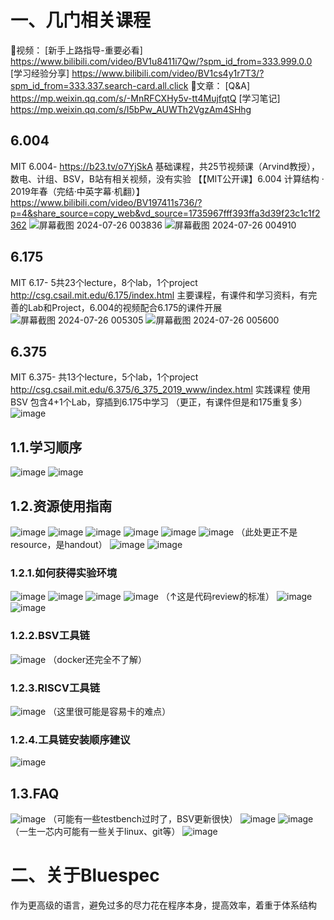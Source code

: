 # 一、几门相关课程

🔔视频：
[新手上路指导-重要必看] https://www.bilibili.com/video/BV1u8411i7Qw/?spm_id_from=333.999.0.0
[学习经验分享] https://www.bilibili.com/video/BV1cs4y1r7T3/?spm_id_from=333.337.search-card.all.click
🔔文章：
[Q&A] https://mp.weixin.qq.com/s/-MnRFCXHy5v-tt4MujfqtQ
[学习笔记] https://mp.weixin.qq.com/s/I5bPw_AUWTh2VgzAm4SHhg


## 6.004 

MIT 6.004- https://b23.tv/o7YjSkA
基础课程，共25节视频课（Arvind教授），数电、计组、BSV，B站有相关视频，没有实验
【【MIT公开课】6.004 计算结构 · 2019年春（完结·中英字幕·机翻）】 https://www.bilibili.com/video/BV197411s736/?p=4&share_source=copy_web&vd_source=1735967fff393ffa3d39f23c1c1f2362
![屏幕截图 2024-07-26 003836](https://github.com/user-attachments/assets/76f03ad7-6f70-4dec-bd70-2b76b9e445a0)
![屏幕截图 2024-07-26 004910](https://github.com/user-attachments/assets/97f444b9-8c86-4a16-bdc5-39dc79f646e6)

## 6.175 

MIT 6.17- 5共23个lecture，8个lab，1个project
http://csg.csail.mit.edu/6.175/index.html
主要课程，有课件和学习资料，有完善的Lab和Project，6.004的视频配合6.175的课件开展
![屏幕截图 2024-07-26 005305](https://github.com/user-attachments/assets/9b1cab55-4158-4726-abf2-7db22e856b07)
![屏幕截图 2024-07-26 005600](https://github.com/user-attachments/assets/f47e7642-2e36-41b7-9153-027f7da2267d)

## 6.375 

MIT 6.375- 共13个lecture，5个lab，1个project
http://csg.csail.mit.edu/6.375/6_375_2019_www/index.html
实践课程 使用BSV 包含4+1个Lab，穿插到6.175中学习
（更正，有课件但是和175重复多）
![image](https://github.com/user-attachments/assets/669abb20-5fc5-482c-bd8a-4fc0a68cac80)

## 1.1.学习顺序

![image](https://github.com/user-attachments/assets/fa459dd3-3c61-4a68-83b5-63d268f68fe0)
![image](https://github.com/user-attachments/assets/cde7d944-c34e-4812-8f44-ec9a5504f947)

## 1.2.资源使用指南

![image](https://github.com/user-attachments/assets/dd2236ef-0091-49dc-aa8f-5f4ccaad2566)
![image](https://github.com/user-attachments/assets/9dea0a22-d9fc-436c-91b8-af00589104c2)
![image](https://github.com/user-attachments/assets/fc86330a-47fa-42af-854c-7bd035dd1e3c)
![image](https://github.com/user-attachments/assets/825d76df-5936-4975-85a4-bbe832fe9759)
![image](https://github.com/user-attachments/assets/c1902045-d519-4240-8a2b-cdae84ebc5df)
![image](https://github.com/user-attachments/assets/5e79f022-96c6-45ed-942e-b6143cf27f92)
（此处更正不是resource，是handout）
![image](https://github.com/user-attachments/assets/69ef61a5-3614-431f-82d1-63bf1e45e1dc)
![image](https://github.com/user-attachments/assets/d3f0a508-6e41-4166-9986-49f871015743)

### 1.2.1.如何获得实验环境

![image](https://github.com/user-attachments/assets/b1ee7b94-28d0-438c-bcaf-694d593a8665)
![image](https://github.com/user-attachments/assets/0146cb29-e930-409f-b078-2acb4b795abc)
![image](https://github.com/user-attachments/assets/35a490eb-1d18-4b93-b706-1767d9343284)
![image](https://github.com/user-attachments/assets/012ce32b-c039-4a06-9ac7-737912af3866)
（↑这是代码review的标准）
![image](https://github.com/user-attachments/assets/8dae511e-fca8-4b05-8de3-4b178e4b8ce1)
![image](https://github.com/user-attachments/assets/5973058b-61c1-4732-ae2c-d8fecdeda563)

### 1.2.2.BSV工具链
![image](https://github.com/user-attachments/assets/f75c6d4f-993c-4009-8866-0b420e25f99a)
（docker还完全不了解）

### 1.2.3.RISCV工具链
![image](https://github.com/user-attachments/assets/80175cd0-9cd6-4f62-8e0d-ae87cf19dd37)
（这里很可能是容易卡的难点）

### 1.2.4.工具链安装顺序建议
![image](https://github.com/user-attachments/assets/e3274355-7ded-47f6-b8c3-3d8d1470dcde)

## 1.3.FAQ

![image](https://github.com/user-attachments/assets/c7259655-ebfa-4996-ba4c-730e7d3cf7fb)
（可能有一些testbench过时了，BSV更新很快）
![image](https://github.com/user-attachments/assets/934590aa-1530-419d-885c-ae14232369b7)
![image](https://github.com/user-attachments/assets/7bbc7867-66a4-423b-90a2-b6497167059e)
（一生一芯内可能有一些关于linux、git等）
![image](https://github.com/user-attachments/assets/bf5c58c1-4ea6-495c-83b4-115d01c90805)


# 二、关于Bluespec

作为更高级的语言，避免过多的尽力花在程序本身，提高效率，着重于体系结构



